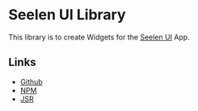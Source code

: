 # Seelen UI Library
This library is to create Widgets for the [Seelen UI](https://github.com/eythaann/seelen-ui) App.

## Links
- [Github](https://github.com/Seelen-Inc/slu-lib)
- [NPM](https://github.com/eythaann/seelen-ui)
- [JSR](https://jsr.io/@seelen-ui/lib)